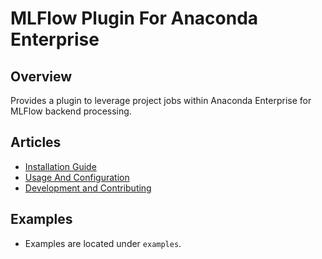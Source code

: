 # MLFlow Plugin For Anaconda Enterprise

## Overview

Provides a plugin to leverage project jobs within Anaconda Enterprise for MLFlow backend processing.

Articles
--------
* [Installation Guide](docs/source/installation_guide.md)
* [Usage And Configuration](docs/source/usage_and_configuration.md)
* [Development and Contributing](CONTRIBUTING.md)

Examples
--------
* Examples are located under `examples`.
